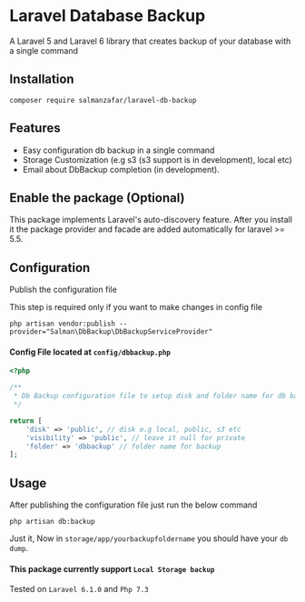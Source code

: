# Laravel Database Backup

A Laravel 5 and Laravel 6 library that creates backup of your database with a single command

## Installation
```
composer require salmanzafar/laravel-db-backup
```
## Features

* Easy configuration db backup in a single command
* Storage Customization (e.g s3 (s3 support is in development), local etc)
* Email about DbBackup completion (in development).

## Enable the package (Optional)
This package implements Laravel's auto-discovery feature. After you install it the package provider and facade are added automatically for laravel >= 5.5.

## Configuration
Publish the configuration file

This step is required only if you want to make changes in config file

```
php artisan vendor:publish --provider="Salman\DbBackup\DbBackupServiceProvider"
```

#### Config File located at ``config/dbbackup.php``

```php
<?php

/**
 * Db Backup configuration file to setup disk and folder name for db backup
 */

return [
    'disk' => 'public', // disk e.g local, public, s3 etc
    'visibility' => 'public', // leave it null for private
    'folder' => 'dbbackup' // folder name for backup
];
```
## Usage

After publishing the configuration file just run the below command

```
php artisan db:backup
```

Just it, Now in ```storage/app/yourbackupfoldername``` you should have your ```db dump```.

#### This package currently support ``Local Storage backup``
Tested on ```Laravel 6.1.0``` and ```Php 7.3```
